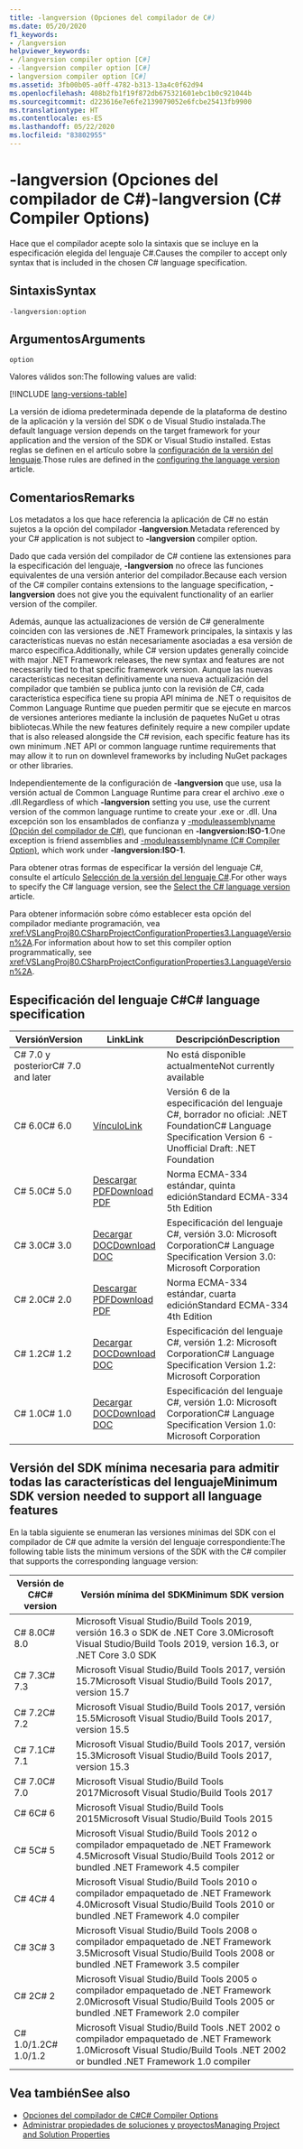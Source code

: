 ```yaml
---
title: -langversion (Opciones del compilador de C#)
ms.date: 05/20/2020
f1_keywords:
- /langversion
helpviewer_keywords:
- /langversion compiler option [C#]
- -langversion compiler option [C#]
- langversion compiler option [C#]
ms.assetid: 3fb00b05-a0ff-4782-b313-13a4c0f62d94
ms.openlocfilehash: 408b2fb1f19f872db675321601ebc1b0c921044b
ms.sourcegitcommit: d223616e7e6fe2139079052e6fcbe25413fb9900
ms.translationtype: HT
ms.contentlocale: es-ES
ms.lasthandoff: 05/22/2020
ms.locfileid: "83802955"
---
```

# <a name="-langversion-c-compiler-options"></a><span data-ttu-id="e6540-102">-langversion (Opciones del compilador de C#)</span><span class="sxs-lookup"><span data-stu-id="e6540-102">-langversion (C# Compiler Options)</span></span>

<span data-ttu-id="e6540-103">Hace que el compilador acepte solo la sintaxis que se incluye en la especificación elegida del lenguaje C#.</span><span class="sxs-lookup"><span data-stu-id="e6540-103">Causes the compiler to accept only syntax that is included in the chosen C# language specification.</span></span>

## <a name="syntax"></a><span data-ttu-id="e6540-104">Sintaxis</span><span class="sxs-lookup"><span data-stu-id="e6540-104">Syntax</span></span>

```console
-langversion:option
```

## <a name="arguments"></a><span data-ttu-id="e6540-105">Argumentos</span><span class="sxs-lookup"><span data-stu-id="e6540-105">Arguments</span></span>

`option`

<span data-ttu-id="e6540-106">Valores válidos son:</span><span class="sxs-lookup"><span data-stu-id="e6540-106">The following values are valid:</span></span>

[!INCLUDE [lang-versions-table](../includes/langversion-table.md)]

<span data-ttu-id="e6540-107">La versión de idioma predeterminada depende de la plataforma de destino de la aplicación y la versión del SDK o de Visual Studio instalada.</span><span class="sxs-lookup"><span data-stu-id="e6540-107">The default language version depends on the target framework for your application and the version of the SDK or Visual Studio installed.</span></span> <span data-ttu-id="e6540-108">Estas reglas se definen en el artículo sobre la [configuración de la versión del lenguaje](../configure-language-version.md#defaults).</span><span class="sxs-lookup"><span data-stu-id="e6540-108">Those rules are defined in the [configuring the language version](../configure-language-version.md#defaults) article.</span></span>

## <a name="remarks"></a><span data-ttu-id="e6540-109">Comentarios</span><span class="sxs-lookup"><span data-stu-id="e6540-109">Remarks</span></span>

<span data-ttu-id="e6540-110">Los metadatos a los que hace referencia la aplicación de C# no están sujetos a la opción del compilador **-langversion**.</span><span class="sxs-lookup"><span data-stu-id="e6540-110">Metadata referenced by your C# application is not subject to **-langversion** compiler option.</span></span>

<span data-ttu-id="e6540-111">Dado que cada versión del compilador de C# contiene las extensiones para la especificación del lenguaje, **-langversion** no ofrece las funciones equivalentes de una versión anterior del compilador.</span><span class="sxs-lookup"><span data-stu-id="e6540-111">Because each version of the C# compiler contains extensions to the language specification, **-langversion** does not give you the equivalent functionality of an earlier version of the compiler.</span></span>

<span data-ttu-id="e6540-112">Además, aunque las actualizaciones de versión de C# generalmente coinciden con las versiones de .NET Framework principales, la sintaxis y las características nuevas no están necesariamente asociadas a esa versión de marco específica.</span><span class="sxs-lookup"><span data-stu-id="e6540-112">Additionally, while C# version updates generally coincide with major .NET Framework releases, the new syntax and features are not necessarily tied to that specific framework version.</span></span> <span data-ttu-id="e6540-113">Aunque las nuevas características necesitan definitivamente una nueva actualización del compilador que también se publica junto con la revisión de C#, cada característica específica tiene su propia API mínima de .NET o requisitos de Common Language Runtime que pueden permitir que se ejecute en marcos de versiones anteriores mediante la inclusión de paquetes NuGet u otras bibliotecas.</span><span class="sxs-lookup"><span data-stu-id="e6540-113">While the new features definitely require a new compiler update that is also released alongside the C# revision, each specific feature has its own minimum .NET API or common language runtime requirements that may allow it to run on downlevel frameworks by including NuGet packages or other libraries.</span></span>

<span data-ttu-id="e6540-114">Independientemente de la configuración de **-langversion** que use, usa la versión actual de Common Language Runtime para crear el archivo .exe o .dll.</span><span class="sxs-lookup"><span data-stu-id="e6540-114">Regardless of which **-langversion** setting you use, use the current version of the common language runtime to create your .exe or .dll.</span></span> <span data-ttu-id="e6540-115">Una excepción son los ensamblados de confianza y [-moduleassemblyname (Opción del compilador de C#)](./moduleassemblyname-compiler-option.md), que funcionan en **-langversion:ISO-1**.</span><span class="sxs-lookup"><span data-stu-id="e6540-115">One exception is friend assemblies and [-moduleassemblyname (C# Compiler Option)](./moduleassemblyname-compiler-option.md), which work under **-langversion:ISO-1**.</span></span>

<span data-ttu-id="e6540-116">Para obtener otras formas de especificar la versión del lenguaje C#, consulte el artículo [Selección de la versión del lenguaje C#](../configure-language-version.md).</span><span class="sxs-lookup"><span data-stu-id="e6540-116">For other ways to specify the C# language version, see the [Select the C# language version](../configure-language-version.md) article.</span></span>

<span data-ttu-id="e6540-117">Para obtener información sobre cómo establecer esta opción del compilador mediante programación, vea <xref:VSLangProj80.CSharpProjectConfigurationProperties3.LanguageVersion%2A>.</span><span class="sxs-lookup"><span data-stu-id="e6540-117">For information about how to set this compiler option programmatically, see <xref:VSLangProj80.CSharpProjectConfigurationProperties3.LanguageVersion%2A>.</span></span>

## <a name="c-language-specification"></a><span data-ttu-id="e6540-118">Especificación del lenguaje C#</span><span class="sxs-lookup"><span data-stu-id="e6540-118">C# language specification</span></span>

| <span data-ttu-id="e6540-119">Versión</span><span class="sxs-lookup"><span data-stu-id="e6540-119">Version</span></span>          | <span data-ttu-id="e6540-120">Link</span><span class="sxs-lookup"><span data-stu-id="e6540-120">Link</span></span>                       | <span data-ttu-id="e6540-121">Descripción</span><span class="sxs-lookup"><span data-stu-id="e6540-121">Description</span></span>                                                             |
|------------------|----------------------------|-------------------------------------------------------------------------|
| <span data-ttu-id="e6540-122">C# 7.0 y posterior</span><span class="sxs-lookup"><span data-stu-id="e6540-122">C# 7.0 and later</span></span> |                            | <span data-ttu-id="e6540-123">No está disponible actualmente</span><span class="sxs-lookup"><span data-stu-id="e6540-123">Not currently available</span></span>                                                 |
| <span data-ttu-id="e6540-124">C# 6.0</span><span class="sxs-lookup"><span data-stu-id="e6540-124">C# 6.0</span></span>           | <span data-ttu-id="e6540-125">[Vínculo][csharp-6]</span><span class="sxs-lookup"><span data-stu-id="e6540-125">[Link][csharp-6]</span></span>           | <span data-ttu-id="e6540-126">Versión 6 de la especificación del lenguaje C#, borrador no oficial: .NET Foundation</span><span class="sxs-lookup"><span data-stu-id="e6540-126">C# Language Specification Version 6 - Unofficial Draft: .NET Foundation</span></span> |
| <span data-ttu-id="e6540-127">C# 5.0</span><span class="sxs-lookup"><span data-stu-id="e6540-127">C# 5.0</span></span>           | <span data-ttu-id="e6540-128">[Descargar PDF][csharp-5]</span><span class="sxs-lookup"><span data-stu-id="e6540-128">[Download PDF][csharp-5]</span></span>   | <span data-ttu-id="e6540-129">Norma ECMA-334 estándar, quinta edición</span><span class="sxs-lookup"><span data-stu-id="e6540-129">Standard ECMA-334 5th Edition</span></span>                                           |
| <span data-ttu-id="e6540-130">C# 3.0</span><span class="sxs-lookup"><span data-stu-id="e6540-130">C# 3.0</span></span>           | <span data-ttu-id="e6540-131">[Decargar DOC][csharp-3]</span><span class="sxs-lookup"><span data-stu-id="e6540-131">[Download DOC][csharp-3]</span></span>   | <span data-ttu-id="e6540-132">Especificación del lenguaje C#, versión 3.0: Microsoft Corporation</span><span class="sxs-lookup"><span data-stu-id="e6540-132">C# Language Specification Version 3.0: Microsoft Corporation</span></span>            |
| <span data-ttu-id="e6540-133">C# 2.0</span><span class="sxs-lookup"><span data-stu-id="e6540-133">C# 2.0</span></span>           | <span data-ttu-id="e6540-134">[Descargar PDF][csharp-2]</span><span class="sxs-lookup"><span data-stu-id="e6540-134">[Download PDF][csharp-2]</span></span>   | <span data-ttu-id="e6540-135">Norma ECMA-334 estándar, cuarta edición</span><span class="sxs-lookup"><span data-stu-id="e6540-135">Standard ECMA-334 4th Edition</span></span>                                           |
| <span data-ttu-id="e6540-136">C# 1.2</span><span class="sxs-lookup"><span data-stu-id="e6540-136">C# 1.2</span></span>           | <span data-ttu-id="e6540-137">[Decargar DOC][csharp-1.2]</span><span class="sxs-lookup"><span data-stu-id="e6540-137">[Download DOC][csharp-1.2]</span></span> | <span data-ttu-id="e6540-138">Especificación del lenguaje C#, versión 1.2: Microsoft Corporation</span><span class="sxs-lookup"><span data-stu-id="e6540-138">C# Language Specification Version 1.2: Microsoft Corporation</span></span>            |
| <span data-ttu-id="e6540-139">C# 1.0</span><span class="sxs-lookup"><span data-stu-id="e6540-139">C# 1.0</span></span>           | <span data-ttu-id="e6540-140">[Decargar DOC][csharp-1]</span><span class="sxs-lookup"><span data-stu-id="e6540-140">[Download DOC][csharp-1]</span></span>   | <span data-ttu-id="e6540-141">Especificación del lenguaje C#, versión 1.0: Microsoft Corporation</span><span class="sxs-lookup"><span data-stu-id="e6540-141">C# Language Specification Version 1.0: Microsoft Corporation</span></span>            |

[csharp-6]: /dotnet/csharp/language-reference/language-specification/introduction
[csharp-5]: https://www.ecma-international.org/publications/files/ECMA-ST/ECMA-334.pdf
[csharp-3]: https://download.microsoft.com/download/3/8/8/388e7205-bc10-4226-b2a8-75351c669b09/CSharp%20Language%20Specification.doc
[csharp-2]: https://www.ecma-international.org/publications/files/ECMA-ST-ARCH/ECMA-334%204th%20edition%20June%202006.pdf
[csharp-1.2]: https://www.ecma-international.org/publications/files/ECMA-ST-ARCH/ECMA-334%202nd%20edition%20December%202002.pdf
[csharp-1]: https://www.ecma-international.org/publications/files/ECMA-ST-ARCH/ECMA-334%201st%20edition%20December%202001.pdf

## <a name="minimum-sdk-version-needed-to-support-all-language-features"></a><span data-ttu-id="e6540-142">Versión del SDK mínima necesaria para admitir todas las características del lenguaje</span><span class="sxs-lookup"><span data-stu-id="e6540-142">Minimum SDK version needed to support all language features</span></span>

<span data-ttu-id="e6540-143">En la tabla siguiente se enumeran las versiones mínimas del SDK con el compilador de C# que admite la versión del lenguaje correspondiente:</span><span class="sxs-lookup"><span data-stu-id="e6540-143">The following table lists the minimum versions of the SDK with the C# compiler that supports the corresponding language version:</span></span>

| <span data-ttu-id="e6540-144">Versión de C#</span><span class="sxs-lookup"><span data-stu-id="e6540-144">C# version</span></span> | <span data-ttu-id="e6540-145">Versión mínima del SDK</span><span class="sxs-lookup"><span data-stu-id="e6540-145">Minimum SDK version</span></span>                                                                  |
|------------|--------------------------------------------------------------------------------------|
| <span data-ttu-id="e6540-146">C# 8.0</span><span class="sxs-lookup"><span data-stu-id="e6540-146">C# 8.0</span></span>     | <span data-ttu-id="e6540-147">Microsoft Visual Studio/Build Tools 2019, versión 16.3 o SDK de .NET Core 3.0</span><span class="sxs-lookup"><span data-stu-id="e6540-147">Microsoft Visual Studio/Build Tools 2019, version 16.3, or .NET Core 3.0 SDK</span></span>         |
| <span data-ttu-id="e6540-148">C# 7.3</span><span class="sxs-lookup"><span data-stu-id="e6540-148">C# 7.3</span></span>     | <span data-ttu-id="e6540-149">Microsoft Visual Studio/Build Tools 2017, versión 15.7</span><span class="sxs-lookup"><span data-stu-id="e6540-149">Microsoft Visual Studio/Build Tools 2017, version 15.7</span></span>                               |
| <span data-ttu-id="e6540-150">C# 7.2</span><span class="sxs-lookup"><span data-stu-id="e6540-150">C# 7.2</span></span>     | <span data-ttu-id="e6540-151">Microsoft Visual Studio/Build Tools 2017, versión 15.5</span><span class="sxs-lookup"><span data-stu-id="e6540-151">Microsoft Visual Studio/Build Tools 2017, version 15.5</span></span>                               |
| <span data-ttu-id="e6540-152">C# 7.1</span><span class="sxs-lookup"><span data-stu-id="e6540-152">C# 7.1</span></span>     | <span data-ttu-id="e6540-153">Microsoft Visual Studio/Build Tools 2017, versión 15.3</span><span class="sxs-lookup"><span data-stu-id="e6540-153">Microsoft Visual Studio/Build Tools 2017, version 15.3</span></span>                               |
| <span data-ttu-id="e6540-154">C# 7.0</span><span class="sxs-lookup"><span data-stu-id="e6540-154">C# 7.0</span></span>     | <span data-ttu-id="e6540-155">Microsoft Visual Studio/Build Tools 2017</span><span class="sxs-lookup"><span data-stu-id="e6540-155">Microsoft Visual Studio/Build Tools 2017</span></span>                                             |
| <span data-ttu-id="e6540-156">C# 6</span><span class="sxs-lookup"><span data-stu-id="e6540-156">C# 6</span></span>       | <span data-ttu-id="e6540-157">Microsoft Visual Studio/Build Tools 2015</span><span class="sxs-lookup"><span data-stu-id="e6540-157">Microsoft Visual Studio/Build Tools 2015</span></span>                                             |
| <span data-ttu-id="e6540-158">C# 5</span><span class="sxs-lookup"><span data-stu-id="e6540-158">C# 5</span></span>       | <span data-ttu-id="e6540-159">Microsoft Visual Studio/Build Tools 2012 o compilador empaquetado de .NET Framework 4.5</span><span class="sxs-lookup"><span data-stu-id="e6540-159">Microsoft Visual Studio/Build Tools 2012 or bundled .NET Framework 4.5 compiler</span></span>      |
| <span data-ttu-id="e6540-160">C# 4</span><span class="sxs-lookup"><span data-stu-id="e6540-160">C# 4</span></span>       | <span data-ttu-id="e6540-161">Microsoft Visual Studio/Build Tools 2010 o compilador empaquetado de .NET Framework 4.0</span><span class="sxs-lookup"><span data-stu-id="e6540-161">Microsoft Visual Studio/Build Tools 2010 or bundled .NET Framework 4.0 compiler</span></span>      |
| <span data-ttu-id="e6540-162">C# 3</span><span class="sxs-lookup"><span data-stu-id="e6540-162">C# 3</span></span>       | <span data-ttu-id="e6540-163">Microsoft Visual Studio/Build Tools 2008 o compilador empaquetado de .NET Framework 3.5</span><span class="sxs-lookup"><span data-stu-id="e6540-163">Microsoft Visual Studio/Build Tools 2008 or bundled .NET Framework 3.5 compiler</span></span>      |
| <span data-ttu-id="e6540-164">C# 2</span><span class="sxs-lookup"><span data-stu-id="e6540-164">C# 2</span></span>       | <span data-ttu-id="e6540-165">Microsoft Visual Studio/Build Tools 2005 o compilador empaquetado de .NET Framework 2.0</span><span class="sxs-lookup"><span data-stu-id="e6540-165">Microsoft Visual Studio/Build Tools 2005 or bundled .NET Framework 2.0 compiler</span></span>      |
| <span data-ttu-id="e6540-166">C# 1.0/1.2</span><span class="sxs-lookup"><span data-stu-id="e6540-166">C# 1.0/1.2</span></span> | <span data-ttu-id="e6540-167">Microsoft Visual Studio/Build Tools .NET 2002 o compilador empaquetado de .NET Framework 1.0</span><span class="sxs-lookup"><span data-stu-id="e6540-167">Microsoft Visual Studio/Build Tools .NET 2002 or bundled .NET Framework 1.0 compiler</span></span> |

## <a name="see-also"></a><span data-ttu-id="e6540-168">Vea también</span><span class="sxs-lookup"><span data-stu-id="e6540-168">See also</span></span>

- [<span data-ttu-id="e6540-169">Opciones del compilador de C#</span><span class="sxs-lookup"><span data-stu-id="e6540-169">C# Compiler Options</span></span>](index.md)
- [<span data-ttu-id="e6540-170">Administrar propiedades de soluciones y proyectos</span><span class="sxs-lookup"><span data-stu-id="e6540-170">Managing Project and Solution Properties</span></span>](/visualstudio/ide/managing-project-and-solution-properties)
